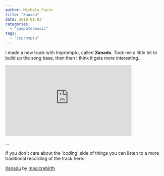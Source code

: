 ```yaml
---
author: Michele Pasin
title: "Xanadu"
date: 2010-01-03
categories: 
  - "computermusic"
tags: 
  - "impromptu"
---
```


I made a new track with Impromptu, called **Xanadu**. Took me a little bit to build up the song base, then then I think it gets more interesting...

<iframe src="http://player.vimeo.com/video/8443074?autoplay=1" width="400" height="225" frameborder="0"></iframe>

...

If you don't care about the 'coding' side of things you can listen to a more traditional recording of the track here:

   [Xanadu](http://soundcloud.com/magicrebirth/xanadu) by [magicrebirth](http://soundcloud.com/magicrebirth)
